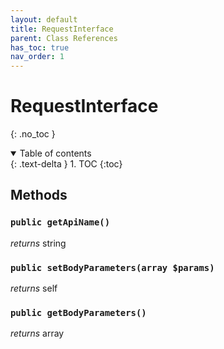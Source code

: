 ```yaml
---
layout: default
title: RequestInterface
parent: Class References
has_toc: true
nav_order: 1
---
```


# RequestInterface
{: .no_toc }



<details open markdown="block">
  <summary>
    Table of contents
  </summary>
  {: .text-delta }
1. TOC
{:toc}
</details>


## Methods

### `public getApiName()`

*returns* string


### `public setBodyParameters(array $params)`

*returns* self


### `public getBodyParameters()`

*returns* array


